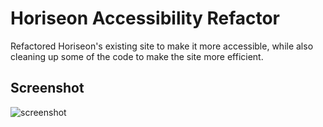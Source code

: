 # Horiseon Accessibility Refactor

Refactored Horiseon's existing site to make it more accessible, while also cleaning up some of the code to make the site more efficient.

## Screenshot

![screenshot](screencapture-horiseon.png)